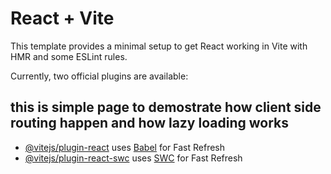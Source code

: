 # React + Vite

This template provides a minimal setup to get React working in Vite with HMR and some ESLint rules.

Currently, two official plugins are available:

## this is simple page to demostrate how client side routing happen and how lazy loading works
- [@vitejs/plugin-react](https://github.com/vitejs/vite-plugin-react/blob/main/packages/plugin-react/README.md) uses [Babel](https://babeljs.io/) for Fast Refresh
- [@vitejs/plugin-react-swc](https://github.com/vitejs/vite-plugin-react-swc) uses [SWC](https://swc.rs/) for Fast Refresh
